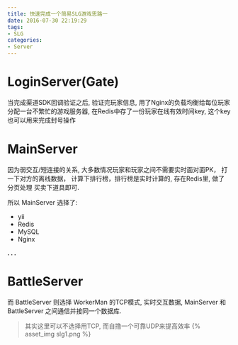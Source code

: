 ```yaml
---
title: 快速完成一个简易SLG游戏思路一
date: 2016-07-30 22:19:29
tags:
- SLG
categories:
- Server
---
```





# LoginServer(Gate)

当完成渠道SDK回调验证之后, 
验证完玩家信息, 
用了Nginx的负载均衡给每位玩家分配一台不繁忙的游戏服务器, 
在Redis中存了一份玩家在线有效时间key, 
这个key也可以用来完成封号操作



# MainServer

因为弱交互/短连接的关系, 
大多数情况玩家和玩家之间不需要实时面对面PK，
打一下对方的离线数据，
计算下排行榜，排行榜是实时计算的, 
存在Redis里, 做了分页处理
买卖下道具即可.

所以 MainServer 选择了:

- yii
- Redis
- MySQL
- Nginx

**. . .**<!-- more -->

# BattleServer

而 BattleServer 则选择 WorkerMan 的TCP模式,
实时交互数据, 
MainServer 和 BattleServer 之间通信并接同一个数据库.

> 其实这里可以不选择用TCP, 而自撸一个可靠UDP来提高效率
{% asset_img slg1.png %}
